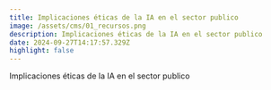 ```yaml
---
title: Implicaciones éticas de la IA en el sector publico
image: /assets/cms/01_recursos.png
description: Implicaciones éticas de la IA en el sector publico
date: 2024-09-27T14:17:57.329Z
highlight: false
---
```

<!--StartFragment-->

Implicaciones éticas de la IA en el sector publico

<!--EndFragment-->